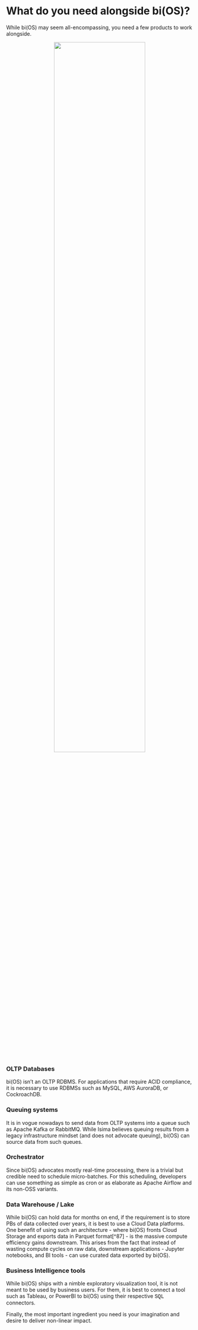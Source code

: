 # What do you need alongside bi(OS)?

While bi(OS) may seem all-encompassing, you need a few products to work alongside.

<p align="center">
    <img src="/docs/images/third_party.png" style="width:70%">
</p>

### OLTP Databases
bi(OS) isn’t an OLTP RDBMS.  For applications that require ACID compliance, it is necessary to use RDBMSs such as
MySQL, AWS AuroraDB, or CockroachDB.
### Queuing systems
It is in vogue nowadays to send data from OLTP systems into a queue such as Apache Kafka or RabbitMQ.  While Isima
believes queuing results from a legacy infrastructure mindset (and does not advocate queuing), bi(OS) can source
data from such queues.
### Orchestrator
Since bi(OS) advocates mostly real-time processing, there is a trivial but credible need to schedule micro-batches.
For this scheduling, developers can use something as simple as cron or as elaborate as Apache Airflow and its
non-OSS variants.
### Data Warehouse / Lake
While bi(OS) can hold data for months on end, if the requirement is to store PBs of data collected over years, it is
best to use a Cloud Data platforms.  One benefit of using such an architecture - where bi(OS) fronts Cloud Storage
and exports data in Parquet format[^87]  - is the massive compute efficiency gains downstream.  This arises from the fact
that instead of wasting compute cycles on raw data, downstream applications - Jupyter notebooks, and BI tools - can
use curated data exported by bi(OS).
### Business Intelligence tools
While bi(OS) ships with a nimble exploratory visualization tool, it is not meant to be used by business users.  For
them, it is best to connect a tool such as Tableau, or PowerBI to bi(OS) using their respective <span style="font-family:Courier New;">SQL</span> connectors.

Finally, the most important ingredient you need is your imagination and desire to deliver non-linear impact.
